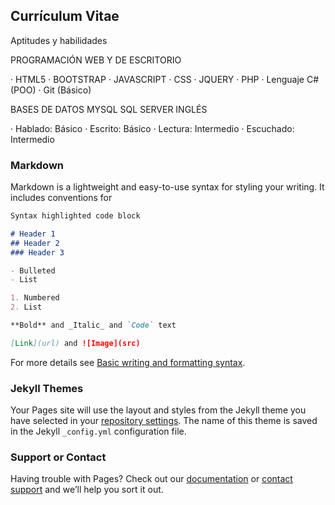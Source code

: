 ## Currículum Vitae
Aptitudes y habilidades

PROGRAMACIÓN WEB Y DE ESCRITORIO
 
·	HTML5
·	BOOTSTRAP
·	JAVASCRIPT
·	CSS
·	JQUERY
·	PHP
·	Lenguaje C# (POO)
·	Git (Básico)
 
BASES DE DATOS
MYSQL
SQL SERVER
INGLÉS
 
·	Hablado: Básico
·	Escrito: Básico
·	Lectura: Intermedio
·	Escuchado: Intermedio


### Markdown

Markdown is a lightweight and easy-to-use syntax for styling your writing. It includes conventions for

```markdown
Syntax highlighted code block

# Header 1
## Header 2
### Header 3

- Bulleted
- List

1. Numbered
2. List

**Bold** and _Italic_ and `Code` text

[Link](url) and ![Image](src)
```

For more details see [Basic writing and formatting syntax](https://docs.github.com/en/github/writing-on-github/getting-started-with-writing-and-formatting-on-github/basic-writing-and-formatting-syntax).

### Jekyll Themes

Your Pages site will use the layout and styles from the Jekyll theme you have selected in your [repository settings](https://github.com/DavTestFireReact/DavTestFireReact.github.io/settings/pages). The name of this theme is saved in the Jekyll `_config.yml` configuration file.

### Support or Contact

Having trouble with Pages? Check out our [documentation](https://docs.github.com/categories/github-pages-basics/) or [contact support](https://support.github.com/contact) and we’ll help you sort it out.
